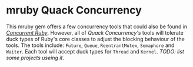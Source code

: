 # mruby Quack Concurrency
This mruby gem offers a few concurrency tools that could also be found in [*Concurrent Ruby*](https://github.com/ruby-concurrency/concurrent-ruby). However, all of *Quack Concurrency's* tools will tolerate duck types of Ruby's core classes to adjust the blocking behaviour of the tools. The tools include: `Future`, `Queue`, `ReentrantMutex`, `Semaphore` and `Waiter`. Each tool will accept duck types for `Thread` and `Kernel`. *TODO: list some projects useing it*.
